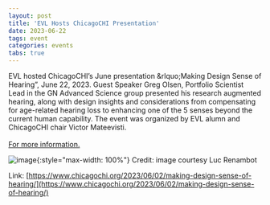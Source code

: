 ```yaml
---
layout: post
title: 'EVL Hosts ChicagoCHI Presentation'
date: 2023-06-22
tags: event
categories: events
tabs: true
---
```


EVL hosted ChicagoCHI&rsquo;s June presentation &rlquo;Making Design Sense of Hearing&rdquo;, June 22, 2023. Guest Speaker Greg Olsen, Portfolio Scientist Lead in the GN Advanced Science group presented his research augmented hearing, along with design insights and considerations from compensating for age-related hearing loss to enhancing one of the 5 senses beyond the current human capability.  The event was organized by EVL alumn and ChicagoCHI chair Victor Mateevisti.<br><br>
<a href="https://www.chicagochi.org/2023/06/02/making-design-sense-of-hearing/">For more information.</a>

![image](https://www.evl.uic.edu/output/originals/chicago-chi-june-2023-1.jpeg-srcw.jpg){:style="max-width: 100%"}
Credit: image courtesy Luc Renambot


Link: [https://www.chicagochi.org/2023/06/02/making-design-sense-of-hearing/](https://www.chicagochi.org/2023/06/02/making-design-sense-of-hearing/)
